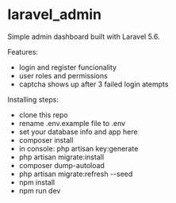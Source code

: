 # laravel_admin
Simple admin dashboard built with Laravel 5.6.

Features:
- login and register funcionality
- user roles and permissions
- captcha shows up after 3 failed login atempts

Installing steps:
  - clone this repo
  - rename .env.example file to .env
  - set your database info and app here
  - composer install
  - in console: php artisan key:generate
  - php artisan migrate:install
  - composer dump-autoload
  - php artisan migrate:refresh --seed
  - npm install
  - npm run dev
